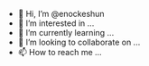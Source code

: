 - 👋 Hi, I’m @enockeshun
- 👀 I’m interested in ...
- 🌱 I’m currently learning ...
- 💞️ I’m looking to collaborate on ...
- 📫 How to reach me ...

<!---
enockeshun/enockeshun is a ✨ special ✨ repository because its `README.md` (this file) appears on your GitHub profile.
You can click the Preview link to take a look at your changes.
--->

